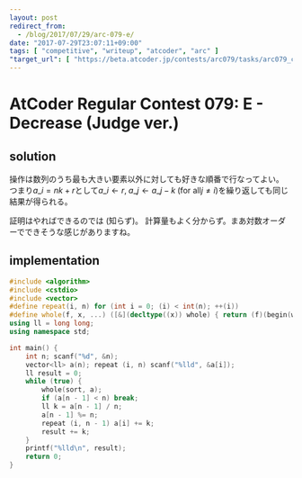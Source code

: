 ```yaml
---
layout: post
redirect_from:
  - /blog/2017/07/29/arc-079-e/
date: "2017-07-29T23:07:11+09:00"
tags: [ "competitive", "writeup", "atcoder", "arc" ]
"target_url": [ "https://beta.atcoder.jp/contests/arc079/tasks/arc079_c" ]
---
```


# AtCoder Regular Contest 079: E - Decrease (Judge ver.)

## solution

操作は数列のうち最も大きい要素以外に対しても好きな順番で行なってよい。
つまり$a\_i = nk + r$として$a\_i \gets r, \; a\_j \gets a\_j - k \; (\text{for all} j \ne i)$を繰り返しても同じ結果が得られる。

証明はやればできるのでは (知らず)。
計算量もよく分からず。まあ対数オーダーでできそうな感じがありますね。

## implementation

``` c++
#include <algorithm>
#include <cstdio>
#include <vector>
#define repeat(i, n) for (int i = 0; (i) < int(n); ++(i))
#define whole(f, x, ...) ([&](decltype((x)) whole) { return (f)(begin(whole), end(whole), ## __VA_ARGS__); })(x)
using ll = long long;
using namespace std;

int main() {
    int n; scanf("%d", &n);
    vector<ll> a(n); repeat (i, n) scanf("%lld", &a[i]);
    ll result = 0;
    while (true) {
        whole(sort, a);
        if (a[n - 1] < n) break;
        ll k = a[n - 1] / n;
        a[n - 1] %= n;
        repeat (i, n - 1) a[i] += k;
        result += k;
    }
    printf("%lld\n", result);
    return 0;
}
```

